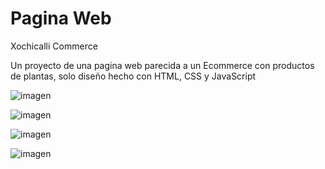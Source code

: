 # Pagina Web
Xochicalli Commerce

Un proyecto de una pagina web parecida a un Ecommerce con productos de plantas, solo diseño hecho con HTML, CSS y JavaScript

![imagen](https://user-images.githubusercontent.com/114224382/210039656-b9066ba9-7e18-422f-8384-22a95d71d414.png)

![imagen](https://user-images.githubusercontent.com/114224382/210039719-6f84ba04-b82f-430f-96fa-36c544c9b1be.png)

![imagen](https://user-images.githubusercontent.com/114224382/210039746-5df9fbca-7252-4a88-ac06-db4bccac55dc.png)

![imagen](https://user-images.githubusercontent.com/114224382/210039759-d7b0ba08-1b23-406a-a175-aea679f9d540.png)

